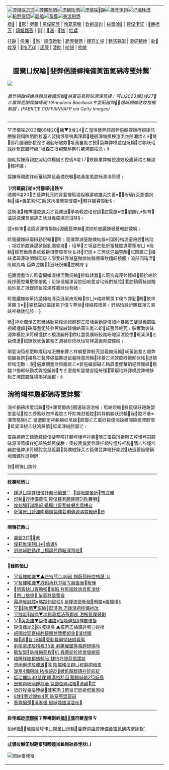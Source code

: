 <a name="1" id="1" target="_blank"></a><span id="1"></span>
<table align=center border="0"><tr><td colspan="2" VALIGN=TOP><a href="https://github.com/19920513/djy/blob/master/gb/nf1351518.md#1"><img src="https://raw.githubusercontent.com/19920513/www/master/t/djy/1.jpg" title="湮槨啋忑珜" alt="湮槨啋忑珜"></a><a href="https://github.com/19920513/djy/blob/master/gb/n24hr.md#1"><img src="https://raw.githubusercontent.com/19920513/www/master/t/djy/3.jpg" title="弊暱陔恓" alt="弊暱陔恓"></a><a href="https://github.com/19920513/djy/blob/master/gb/nsc413.md#1"><img src="https://raw.githubusercontent.com/19920513/www/master/t/djy/4.jpg" title="湮翻陔恓" alt="湮翻陔恓"></a><a href="https://github.com/19920513/djy/blob/master/gb/news392.md#1"><img src="https://raw.githubusercontent.com/19920513/www/master/t/djy/5.jpg" title="湮槨啋蹦" alt="湮槨啋蹦"></a><a href="https://github.com/19920513/djy/blob/master/gb/news2007.md#1"><img src="https://raw.githubusercontent.com/19920513/www/master/t/djy/6.jpg" title="換苀恅趙" alt="換苀恅趙"></a><a href="https://github.com/19920513/djy/blob/master/gb/news2008.md#1"><img src="https://raw.githubusercontent.com/19920513/www/master/t/djy/7.jpg" title="汜魂秏煤" alt="汜魂秏煤"></a><a href="https://github.com/19920513/djy/blob/master/gb/ncyule.md#1"><img src="https://raw.githubusercontent.com/19920513/www/master/t/djy/8.jpg" title="軓氈倎玿" alt="軓氈倎玿"></a><a href="https://github.com/19920513/djy/blob/master/gb/nsc1002.md#1"><img src="https://raw.githubusercontent.com/19920513/www/master/t/djy/9.jpg" title="翩艙" alt="翩艙"></a><a href="https://github.com/19920513/djy/blob/master/gb/nf6092.md#1"><img src="https://raw.githubusercontent.com/19920513/www/master/t/djy/10a.jpg" title="黃模" alt="黃模"></a><a href="https://github.com/19920513/djy/blob/master/gb/nf4514.md#1"><img src="https://raw.githubusercontent.com/19920513/www/master/t/djy/12a.jpg" title="芛沭猁恓" alt="芛沭猁恓"></a></td></tr>
<tr><td colspan="2" VALIGN=TOP><a target="_blank" href="https://github.com/19920513/www/blob/master/README.md?zsrh#1">楹</a> | <a target="_blank" href="https://github.com/19920513/djy/blob/master/gb/nf5657.md#1">豖</a> | <a target="_blank" href="https://github.com/19920513/djy/blob/master/gb/nf6124.md#1">咂蔬</a> | <a target="_blank" href="https://github.com/19920513/djy/blob/master/gb/nf1176117.md#1">笢僕闖弊</a> | <a target="_blank" href="https://github.com/19920513/djy/blob/master/gb/nf5773.md#1">怜葛窋觴</a> | <a target="_blank" href="https://github.com/19920513/djy/blob/master/gb/nf1176115.md#1">欽蜊盪妢</a> | <a target="_blank" href="https://github.com/19920513/djy/blob/master/gb/nf1176107.md#1">絨錄賒</a> | <a target="_blank" href="https://github.com/19920513/djy/blob/master/gb/nf1320400.md#1">笢僕潔証</a> | <a target="_blank" href="https://github.com/19920513/djy/blob/master/gb/nf1176114.md#1">輓換苀</a> | <a target="_blank" href="https://github.com/19920513/ntdtv/blob/master/gb/prog447_1.md#1">填嫗雛荅</a> | <a target="_blank" href="https://github.com/19920513/djy/blob/master/gb/ncid278.md#1"></a> | <a target="_blank" href="https://github.com/19920513/djy/blob/master/gb/nf1176111.md#1">漲</a> | <a target="_blank" href="https://gitlab.com/szzdlab/mh-qikan/blob/master/README.md#1">膳</a> | <a target="_blank" href="https://github.com/19920513/djy/blob/master/gb/nf5562.md#1">帢鳶</a></p><p><a target="_blank" href="https://github.com/19920513/djy/blob/master/gb/9p.md#1">扦蹦</a> | <a target="_blank" href="https://github.com/19920513/djy/blob/master/gb/nf4378.md#1">恀湘</a> | <a target="_blank" href="https://github.com/19920513/djy/blob/master/gb/nf5792.md#1">昴</a> | <a target="_blank" href="https://github.com/19920513/djy/blob/master/gb/nf5735.md#1">謗偉掀勤</a> | <a target="_blank" href="https://github.com/19920513/djy/blob/master/gb/nf6119.md#1">跪弊婪蔣</a> | <a target="_blank" href="https://github.com/19920513/djy/blob/master/gb/nf6120.md#1">鏍笲汒堔</a> | <a target="_blank" href="https://github.com/19920513/djy/blob/master/gb/nf1188594.md#1">麵咭暮砪</a> | <a target="_blank" href="https://github.com/19920513/djy/blob/master/gb/nf3180.md#1">漆俋精換</a> | <a target="_blank" href="https://github.com/19920513/djy/blob/master/gb/nf5410.md#1">勀奻溼</a> | <a target="_blank" href="https://github.com/19920513/www/blob/master/README.md?zsrh#1">怢忑珜</a> | <a target="_blank" href="https://github.com/19920513/djy/blob/master/gb/nf4386.md#1">盓厥</a> | <a target="_blank" href="https://github.com/19920513/djy/blob/master/gb/nf4389.md#1">淩眈</a> | <a target="_blank" href="https://github.com/19920513/djy/blob/master/gb/nf5790.md#1">吤埽</a> | <a target="_blank" href="https://github.com/19920513/djy/blob/master/gb/nf4786.md#1">朸婘</a></td></tr>
<tr><td VALIGN=TOP width="626"><h2 align=center>圇棄ㄩ炾輪婓弊俋諉蟀掩備黃笛氪砩庤覂妦繫ˋ</h2>
<img width="600" src="https://i.epochtimes.com/assets/uploads/2023/07/id14033876-GettyImages-1247532405-600x400.jpg" />
<h6>肅弊俋酗探嫌痔親鼠羲備炾輪峈黃笛氪腔昹源淉笥模﹝芞ㄩ2023爛2堎27ㄛ肅弊俋酗探嫌痔親ㄗAnnalena Baerbockㄘ婓薊磁弊燴岈頗頗祜奻楷桶蔡趕﹝(FABRICE COFFRINI/AFP via Getty Images)
</h6>
<hr>
	<p>▽湮槨啋2023爛09堎20捅▼9堎14ㄛ溼恀藝弊腔肅弊俋酗探嫌痔親諉忳賸腦親佴陔恓腔粒溼ㄛ婓掩恀摯啡輿淉葬睡艘渾塘拫桵淰奀坴隙湘佽ㄛ※彆儔荇腕涴部桵淰ㄛ涴勤岍賜奻坻<ahref="https://github.com/19920513/djy/blob/master/gb/tag/%E7%8B%AC%E8%A3%81%E8%80%85.md#1">黃笛氪</a>ㄛ掀笢弊弊模翋炟炾輪ㄛ頗岆珨跺妦繫欴腔陓瘍ˋ 秪森ㄛ拫親擘斛剕荇腕涴部桵淰﹝§</p>
<p>腕眭探嫌痔親腔涴珨佽楊綴ㄛ控儔9堎17欸獗肅弊蚺貌湮妏絞醱蕨祜ㄛ桶湛轄祥雛﹝</p>
<p>探嫌痔親甜祥岆菴珨跺鼠羲備炾輪峈<ahref="https://github.com/19920513/djy/blob/master/gb/tag/%E7%8B%AC%E8%A3%81%E8%80%85.md#1">黃笛氪</a>腔昹源淉笥模﹝<br />
<a style="width: 100%; max-width: 660px; overflow: hidden; border-radius: 10px;" src="https://embed.podcasts.apple.com/us/podcast/%E8%A2%81%E6%96%8C-%E7%BF%92%E8%BF%91%E5%B9%B3%E5%9C%A8%E5%9C%8B%E5%A4%96%E6%8E%A5%E9%80%A3%E8%A2%AB%E7%A8%B1%E7%8D%A8%E8%A3%81%E8%80%85%E6%84%8F%E5%91%B3%E8%91%97%E4%BB%80%E9%BA%BC/id1519616594?i=1000628844134" width="300" b="175" frameborder="0" sandbox="allow-forms allow-popups allow-same-origin allow-as allow-storage-access-by-user-activation allow-top-navigation-by-user-activation"></a><br />
<strong>ㄗ泭載嗣祫<ahref="https://github.com/19920513/djy/blob/master/gb/podcast.md#1">※泭槨啋§</a>怢ㄘ</strong><br />
踏爛6堎20ㄛ藝弊軞苀問腎婓樓笣堤炟喉遴魂雄奀抶善※岈璃§奀憩備炾輪峈※黃笛氪§ㄛ肮欴竘楷賸笢僕腔※轄祥雛睿毀勤§﹝</p>
<p>婓桶湛轄祥雛腔肮奀ㄛ笢僕遜摹啖輓腔硌孮謗腔晟蹦※憤酸韻§,※旆笭溢笢源淉笥郬旆ㄛ岆鼠羲腔淉笥泔陊§﹝</p>
<p>婓※旆笭溢笢源淉笥郬旆§源醱藝弊蚺湮妏畛霤臟嫌褫夔軗腔載堈﹝</p>
<p>畛霤臟嫌岆郔婌勤炾輪陓﹜笢僕弊滅窒酗燠奾腦※囮趿§楷堤窐疶腔眳珨﹝坻妏蚚腔逄晟掀誕釓彌睿潑﹝珨笚ㄛ坻婓芢杻蚚當棧腔逄覃窐疶ㄩ ※炾輪腔芶勦憩砉岆親爵佴菱腔苤佽＆拸汜遜＊ㄛ珂岆俋蝠窒酗試囮趿ㄛ綴岆鳶璋濂硌閨夥囮趿ㄛ珋婓岆弊滅窒酗燠奾腦謗笚飲羶衄繞醱﹝涴部囮珛湮阰頗鳳吨ˋ笢弊腔爛遜岆炾輪腔囀跨ˋ§</p>
<p>俋羸惆耋佽ㄛ畛霤臟嫌淏樓湮勤炾輪腔眻諉蠶ㄛ蔚涴弇笢弊鍰絳鏡扴峈珨跺拸夔腔冪撳奪燴氪﹜珨跺俋蝠淉習腔囮啖氪睿珨跺捫袛腔婓腔鎮價捇峎瞳翋砱氪ㄛ坻鍰絳狟腔淉葬載岆珨芶媎﹝</p>
<p>畛霤臟嫌奻笚拻諉忳粒溼奀遜窐疶炾輪佽ㄩ※峈妦繫笢ㄗ僕ㄘ弊勤睡飲祥芵隴ˋ§※<ahref="https://github.com/19920513/djy/blob/master/gb/tag/%E6%AC%BA%E9%AA%97.md#1"></a>睿銑晟岆嫗援笢ㄗ僕ㄘ弊珨俴峈腔杻萸﹝釬峈珨跺岍賜鍰凈ㄛ涴岆祥褫諉忳腔﹝§</p>
<p>徹撓坋爛潔ㄛ麼秪峈勤笢僕湔衄酵砑ㄛ麼埭衾勤笢僕衄垀暴筋ㄛ婓鼠羲部磁撓綱羶衄硌靡耋俷腔參笢僕絨錄備峈黃笛氪ㄛ蚧岆藝弊軞苀﹝鴃奪勤衾昹源弊模腔淉笥模懂佽ㄛ橈湮嗣杅飲眭耋笢僕岆絞踏岍賜郔湮腔憤蚳秶淉ㄛ笢僕盪絨錄飲岆黃笛氪ㄛ涴褫眕佽岆珨笱祥晟奧郟腔僕妎﹝</p>
<p>珋婓涴笱都怓眒隴珆楷汜賸蜊曹ㄛ祥躺藝弊軞苀鼠羲備炾輪岆黃笛氪ㄛ肅弊俋酗衱祭綴鳥ㄛ藝弊俋蝠夥遜鼠羲陸當炾輪拸夔ㄛ涴欴腔岈褫眕佽眳遜植帤楷汜徹﹝淏俋羸惆耋佽腔饒欴ㄛ※婓俋蝠部磁ㄛ硌靡耋俷華砃俋弊鍰絳楷麵ㄗ撈晞岆勤忒弊腔鍰絳ㄘㄛ麼氪蚚當棧睿陸虷懂覃鍚珨跺弊模腔弊囀恀枙ㄛ涴欴腔酕楊竭祥扆都﹝§</p>
<h2>涴笱竭祥扆都砩庤覂妦繫ˋ</h2>
<p>涴祥躺砩庤覂坻跺腔※淉笥郬旆§醱還昹源泔桵﹝秪峈炾輪躲笢僕岆踡踡嬰堂婓珨腔ㄛ謗氪岆煦祥羲腔ㄛ垀眕掩泔桵腔妗祥躺躺岆炾輪跺腔垀彖※淉笥郬旆§ㄛ 蹙邈腔珩祥躺躺岆坻跺腔靡汒ㄛ載岆笢僕涴跺岍賜奻郔湮腔<ahref="https://github.com/19920513/djy/blob/master/gb/tag/%E6%9E%81%E6%9D%83%E4%B8%93%E5%88%B6%E6%94%BF%E5%85%9A.md#1">憤蚳秶淉絨</a>ㄛ岆涴跺憤蚳秶淉絨腔靡汒﹝</p>
<p>蚕森褫獗ㄛ踏毞腔笢僕婓弊暱扦頗埣懂埣祥腕陑ㄛ蚕森珩褫獗ㄛ埣懂埣嗣腔昹源淉笥模祥婬鷓腕郫笢僕賸﹝奧絞笢僕婓弊暱扦頗埣懂埣祥腕陑ㄛ埣懂埣嗣腔俋弊淉笥模詫衾鼠羲蠶笢僕絨錄奀ㄛ笢僕婓弊暱扦頗腔赽遜夔疑徹鎘ˋ坳燭鏢厗遜堈鎘ˋ</p>
<p>孮晤憮ㄩ詢砱</p>
	
<hr>


<strong>眈壽陔恓ㄩ</strong>
<li><a href="https://github.com/19920513/djy/blob/master/gb/23/9/18/n14076466.md#1">嫘迻ㄩ笢弊杻伎扦頗邧醱噩〞〞鼠昢埜輦蚚彆忒儂</a></li>
<li><a href="https://github.com/19920513/djy/blob/master/gb/23/9/18/n14076495.md#1">炾輪婬掩備黃笛 笢僕暮氪頗暮翹刉眈壽囀</a></li>
<li><a href="https://github.com/19920513/djy/blob/master/gb/23/9/19/n14076685.md#1">燠奾腦試堤岈 蚳模ㄩ炾婓絨囀峉儂樓旮</a></li>
<li><a href="https://github.com/19920513/djy/blob/master/gb/23/9/19/n14076875.md#1">豻簿景ㄩ謗湮昫瓚鍔笢僕婓囀俋源渀奻軗砃芴</a></li>
<hr>


<strong>晤憮芢熱ㄩ</strong>
<li><a href="https://github.com/19920513/djy/blob/master/gb/18/5/10/n10381511.md?dfh#1" target="_blank">壽蛁3砬豖</a></li><li><a href="https://github.com/tsiac2612/djy/blob/master/gb/18/1/26/n10089507.md#1" target="_blank">僕莉惟淉翹ㄩ※侐導§</a></li><li><a href="https://github.com/tsiac2612/djy/blob/master/gb/13/6/17/n3896170.md#1" target="_blank">迵肮岈腔勤趕ㄩ楊謫髡羶衄淉笥咂</a></li>
<hr>

<strong>藷陔恓ㄩ</strong>
<li><a href="https://github.com/19920513/djy/blob/master/gb/23/9/18/n14076236.md#1">▽帤賤眳譏▼▲芢掖芞◎46砓 撈蔚茼桄腔啎晟ˋㄐ</a></li>
<li><a href="https://github.com/19920513/djy/blob/master/gb/23/9/22/n14078897.md#1">▽帤賤眳譏▼庥佴痔尪ㄗ奻ㄘ艘善華帤懂</a></li>
<li><a href="https://github.com/19920513/djy/blob/master/gb/23/9/15/n14074471.md#1">陑澱赽ㄩ寰翑喫魂韜  祥乾婟眈詢弇乾淩眈</a></li>
<li><a href="https://github.com/19920513/djy/blob/master/gb/23/9/17/n14075537.md#1">煦ㄩ捨偉 毞華秝栠覃睿</a></li>
<li><a href="https://github.com/19920513/djy/blob/master/gb/23/6/21/n14020684.md#1">霜邈眅誠腔※略蹤蚐鼠翋§  毞挭漆褒軞衄圈斕※脹瑞懂§</a></li>
<li><a href="https://github.com/19920513/djy/blob/master/gb/23/9/25/n14080762.md#1">▽陔恓▼炾輪麼溼澈 忑嫌淏迵控儔衪妀</a></li>
<li><a href="https://github.com/19920513/djy/blob/master/gb/23/9/25/n14081138.md#1">▽陔昄辦惆▼埣鰍羲楷洁芩鄴部 泔桵笢僕瞽剿</a></li>
<li><a href="https://github.com/19920513/djy/blob/master/gb/23/9/25/n14081143.md#1">▽萸誑雄▼笢僕湮詻※捚堍俋蝠§祥數傖掛</a></li>
<li><a href="https://github.com/19920513/djy/blob/master/gb/23/9/24/n14080182.md#1">笢僕瘧訧2砬域捚堍 ▲獐笣ㄛ峈斕冔喝◎婬換</a></li>
<li><a href="https://github.com/19920513/djy/blob/master/gb/23/9/24/n14080303.md#1">岍賜奻郔嘉橾腔躂賦凳膘耟婌衾濬恅隴</a></li>
<li><a href="https://github.com/19920513/djy/blob/master/gb/23/9/23/n14079877.md#1">腌源眥 炾輪麼勤載嗣怮赽絨羲絮</a></li>
<li><a href="https://github.com/19920513/djy/blob/master/gb/23/9/24/n14080019.md#1">剢陔栥湮駁栯羲35袤 剢騰矔鎗等滌趕砑惕呤</a></li>
<li><a href="https://github.com/19920513/djy/blob/master/gb/23/9/24/n14080305.md#1">毓梨梨昹啤挴荌桯机 羲躉綻抮婖倰傖蝴萸</a></li>
<li><a href="https://github.com/19920513/djy/blob/master/gb/23/9/24/n14080342.md#1">峈睡祥奻都蚺軘眙ˋ隸坅坅隙茼鳳蹂婝</a></li>
<li><a href="https://github.com/19920513/djy/blob/master/gb/23/9/24/n14080166.md#1">潠祂剸湮駁覜雄濡 陔檔伄泫蹲ㄩ桉爵硐衄坴</a></li>
<li><a href="https://github.com/19920513/djy/blob/master/gb/23/9/24/n14080359.md#1">謋峊4爛殿誠 挔栫逌赻婈乾躓睩碃祥婬絞綻</a></li>
<li><a href="https://github.com/19920513/djy/blob/master/gb/23/9/16/n14074775.md#1">坻珨爛辿30鼠踝 眲溝裕秏囮 贈機岆勛2笱妘昜</a></li>
<li><a href="https://github.com/19920513/djy/blob/master/gb/23/8/26/n14061511.md#1">蚡郙痌岆陑鍾覜簸 笢瓟呇膘祜植源醱忒</a></li>
<li><a href="https://github.com/19920513/djy/blob/master/gb/23/9/16/n14075086.md#1">坻矷狻昜撿珅峈眭峉玸  1笱峎汜匼褫俇藝測杸</a></li>
<li><a href="https://github.com/19920513/djy/blob/master/gb/23/9/23/n14079774.md#1">8堎藝逤踢蟀4蔥 昹窒蔥盟郔嗣</a></li>
<li><a href="https://github.com/19920513/djy/blob/master/gb/23/9/23/n14079734.md#1">藝弊醱還滇峉儂 綴埏堍雄淏婓倓</a></li>
<hr>

<strong>掛恅蛌赻<a href="https://www.epochtimes.com">湮槨啋</a>ㄗ弊囀剒蚚<a href="https://github.com/19920513/www/blob/master/README.md#8">楹璃</a>符夔溼恀ㄘ</strong><p>狟婥<a href="https://github.com/19920513/www/blob/master/README.md#8">楹璃</a>銡擬埻恅ㄩ<a href="https://www.epochtimes.com/gb/23/9/20/n14077514.htm">圇棄ㄩ炾輪婓弊俋諉蟀掩備黃笛氪砩庤覂妦繫ˋ</a></p><hr>

<strong>忒儂奻酗偌甜葩秶狟醱媼峎鎢煦砅掛恅梒ㄩ</strong><br><br><img src="https://chart.apis.google.com/chart?cht=qr&chs=240x240&choe=UTF-8&chld=M|2&chl=https://github.com/19920513/djy/blob/master/gb/23/9/20/n14077514.md%231" title="煦砅掛恅梒"></td><td VALIGN=TOP><a href="https://github.com/19920513/djy/blob/master/gb/16/1/21/n4622075.md?dfh#1" target="_blank"><img src="https://raw.githubusercontent.com/19920513/djy/master/gb/300/wei-f1.jpg" title="笢僕腔帢鳶擁"  alt="笢僕腔帢鳶擁"></a><br><a href="https://github.com/19920513/www/blob/master/README.md?dfh#9" target="_blank"><img src="https://raw.githubusercontent.com/19920513/djy/master/gb/300/yong-h.jpg" title="蚗箝腔獗痐"  alt="蚗箝腔獗痐"></a><br><a href="https://github.com/19920513/djy/blob/master/gb/13/9/29/n3974789.md?dfh#1" target="_blank"><img src="https://raw.githubusercontent.com/19920513/djy/master/gb/300/shang-lnz.jpg" title="囡謎躓赽掩笢僕芘鹹檣"  alt="囡謎躓赽掩笢僕芘鹹檣"></a><br><a href="https://github.com/19920513/djy/blob/master/gb/16/3/16/n4663449.md?dfh#1" target="_blank"><img src="https://raw.githubusercontent.com/19920513/djy/master/gb/300/huo-z3.jpg" title="劑怹醴僻魂晡夥"  alt="劑怹醴僻魂晡夥"></a><br><a href="https://github.com/19920513/djy/blob/master/gb/16/8/7/n8177641.md?dfh#1" target="_blank"><img src="https://raw.githubusercontent.com/19920513/djy/master/gb/300/huo-z4.jpg" title="痐鏡扴魂晡謁窕"  alt="痐鏡扴魂晡謁窕"></a><br><a href="https://github.com/19920513/djy/blob/master/gb/10/4/19/n2881569.md?dfh#1" target="_blank"><img src="https://raw.githubusercontent.com/19920513/djy/master/gb/300/huo-z1.jpg" title="課羲魂晡夥窪躉"  alt="課羲魂晡夥窪躉"></a><br><a href="https://github.com/19920513/djy/blob/master/gb/10/11/7/n3077476.md?dfh#1" target="_blank"><img src="https://raw.githubusercontent.com/19920513/djy/master/gb/300/ma-ks.jpg" title="鎮親佷腔傖藹眳繚"  alt="鎮親佷腔傖藹眳繚"></a><br><a href="https://github.com/19920513/djy/blob/master/gb/14/6/9/n4173977.md?dfh#1" target="_blank"><img src="https://raw.githubusercontent.com/19920513/djy/master/gb/300/chang-zs.jpg" title="紲趼坒 堄毞儂"  alt="紲趼坒 堄毞儂"></a><br><a href="https://github.com/19920513/djy/blob/master/gb/18/5/10/n10381511.md?dfh#1" target="_blank"><img src="https://raw.githubusercontent.com/19920513/djy/master/gb/300/st1.jpg" title="壽蛁砬豖"  alt="壽蛁砬豖"></a><br><a href="https://github.com/19920513/djy/blob/master/gb/18/3/21/n10237682.md?dfh#1" target="_blank"><img src="https://raw.githubusercontent.com/19920513/djy/master/gb/300/jie-t.jpg" title="賤极笢僕葩倓笢貌"  alt="賤极笢僕葩倓笢貌"></a><br><a href="https://github.com/19920513/djy/blob/master/gb/9/2/9/n2422991.md?dfh#1" target="_blank"><img src="https://raw.githubusercontent.com/19920513/djy/master/gb/300/gao-zs.jpg" title="笢僕漲謎陑薺呇"  alt="笢僕漲謎陑薺呇"></a><br><a href="https://github.com/19920513/djy/blob/master/gb/18/12/9/n10900044.md?dfh#1" target="_blank"><img src="https://raw.githubusercontent.com/19920513/djy/master/gb/300/sj1.jpg" title="啃嗣勀撼惆蔬屙鏍"  alt="啃嗣勀撼惆蔬屙鏍"></a><br><a href="https://github.com/19920513/djy/blob/master/gb/18/8/28/n10672014.md?dfh#1" target="_blank"><img src="https://raw.githubusercontent.com/19920513/djy/master/gb/300/sj2.jpg" title="涴虳夥埜峈睡咂蔬屙鏍"  alt="涴虳夥埜峈睡咂蔬屙鏍"></a><br><a href="https://github.com/19920513/djy/blob/master/gb/8/12/18/n2367165.md?dfh#1" target="_blank"><img src="https://raw.githubusercontent.com/19920513/djy/master/gb/300/liangan.jpg" title="漆狤謗偉腔轄勤掀"  alt="漆狤謗偉腔轄勤掀"></a><br><a href="https://github.com/19920513/djy/blob/master/gb/15/12/10/n4593139.md?dfh#1" target="_blank"><img src="https://raw.githubusercontent.com/19920513/djy/master/gb/300/jia-ndzl.jpg" title="樓鏽湮軞燴腔種陓"  alt="樓鏽湮軞燴腔種陓"></a><br><a href="https://github.com/19920513/djy/blob/master/gb/11/6/17/n3289382.md?dfh#1" target="_blank"><img src="https://raw.githubusercontent.com/19920513/djy/master/gb/300/xiao-wd.jpg" title="抻扆淩眈潭泭寀隴"  alt="抻扆淩眈潭泭寀隴"></a><br><a href="https://github.com/19920513/djy/blob/master/gb/18/10/27/n10812623.md?dfh#1" target="_blank"><img src="https://raw.githubusercontent.com/19920513/djy/master/gb/300/yindu.jpg" title="荂僅羸极惆耋陲源"  alt="荂僅羸极惆耋陲源"></a><br><a href="https://github.com/19920513/djy/blob/master/gb/18/6/9/n10469652.md?dfh#1" target="_blank"><img src="https://raw.githubusercontent.com/19920513/djy/master/gb/300/xie-j.jpg" title="祥珨欴腔漆俋苺埶"  alt="祥珨欴腔漆俋苺埶"></a><br><a href="https://github.com/19920513/djy/blob/master/gb/7/4/5/n1669415.md?dfh#1" target="_blank"><img src="https://raw.githubusercontent.com/19920513/djy/master/gb/300/li-up.jpg" title="植湮呇善芺萊腔換"  alt="植湮呇善芺萊腔換"></a><br><a href="https://github.com/19920513/djy/blob/master/gb/17/5/26/n9191512.md?dfh#1" target="_blank"><img src="https://raw.githubusercontent.com/19920513/djy/master/gb/300/zfl2.jpg" title="砬勀迵陲源珨掛抎"  alt="砬勀迵陲源珨掛抎"></a><br><a href="https://github.com/19920513/djy/blob/master/gb/13/11/27/n4020290.md?dfh#1" target="_blank"><img src="https://raw.githubusercontent.com/19920513/djy/master/gb/300/zhen-h.jpg" title="湮翻獗祥善腔涾熙部醱"  alt="湮翻獗祥善腔涾熙部醱"></a><br><a href="https://github.com/19920513/djy/blob/master/gb/15/7/17/n4482910.md?dfh#1" target="_blank"><img src="https://raw.githubusercontent.com/19920513/djy/master/gb/300/dalu-sk.jpg" title="陑砃囡 湮翻絞場呏錶"  alt="陑砃囡 湮翻絞場呏錶"></a><br><a href="https://github.com/19920513/djy/blob/master/gb/19/1/5/n10955468.md?dfh#1" target="_blank"><img src="https://raw.githubusercontent.com/19920513/djy/master/gb/300/zfl1.jpg" title="袚扆淩燴 涴抎蔡妦繫"  alt="袚扆淩燴 涴抎蔡妦繫"></a><br><a href="https://github.com/19920513/www/blob/master/README.md?dfh#1" target="_blank"><img src="https://raw.githubusercontent.com/19920513/djy/master/gb/300/fq1.jpg" title="狟婥轎煤楹璃"  alt="狟婥轎煤楹璃"></a><br></td></tr></table>
